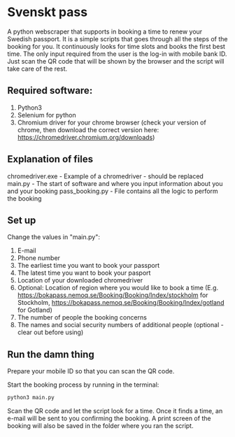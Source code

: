 # Svenskt pass
A python webscraper that supports in booking a time to renew your Swedish passport. It is a simple scripts that goes through all the steps of the booking for you. It continuously looks for time slots and books the first best time. The only input required from the user is the log-in with mobile bank ID. Just scan the QR code that will be shown by the browser and the script will take care of the rest.

## Required software:
1. Python3
2. Selenium for python
3. Chromium driver for your chrome browser (check your version of chrome, then download the correct version here: https://chromedriver.chromium.org/downloads)

## Explanation of files
chromedriver.exe - Example of a chromedriver - should be replaced
main.py - The start of software and where you input information about you and your booking
pass_booking.py - File contains all the logic to perform the booking

## Set up
Change the values in "main.py":
1) E-mail
2) Phone number
3) The earliest time you want to book your passport
4) The latest time you want to book your pasport
5) Location of your downloaded chromedriver
6) Optional: Location of region where you would like to book a time (E.g. https://bokapass.nemoq.se/Booking/Booking/Index/stockholm for Stockholm, https://bokapass.nemoq.se/Booking/Booking/Index/gotland for Gotland)
7) The number of people the booking concerns
8) The names and social security numbers of additional people (optional - clear out before using)

## Run the damn thing
Prepare your mobile ID so that you can scan the QR code.

Start the booking process by running in the terminal:
```python
python3 main.py
```

Scan the QR code and let the script look for a time. Once it finds a time, an e-mail will be sent to you confirming the booking. A print screen of the booking will also be saved in the folder where you ran the script.
